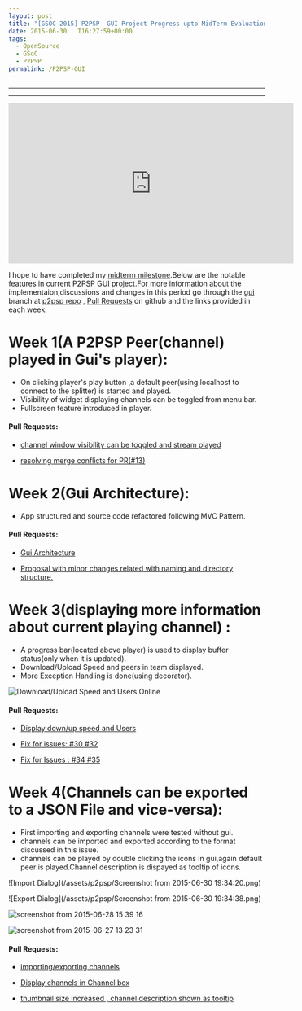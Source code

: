 ```yaml
---
layout: post
title: "[GSOC 2015] P2PSP  GUI Project Progress upto MidTerm Evaluation:"
date: 2015-06-30   T16:27:59+00:00
tags:
  - OpenSource
  - GSoC
  - P2PSP
permalink: /P2PSP-GUI
---
```

************************
************************

<iframe width="560" height="315" src="https://www.youtube.com/embed/89p-sDmKmYc" frameborder="0" allowfullscreen></iframe>

I hope to have completed my [midterm milestone](https://github.com/P2PSP/p2psp/milestones).Below are the notable features in current P2PSP GUI project.For more information about the implementaion,discussions and changes in this period  go through the [gui](https://github.com/P2PSP/p2psp/tree/gui) branch at [p2psp repo](https://github.com/P2PSP/p2psp) ,  [Pull Requests](https://github.com/P2PSP/p2psp/pulls?q=is%3Apr+author%3Amaniotrix+is%3Aclosed) on github and the links provided in each week.

<!-- excerpt -->

# Week 1(A P2PSP Peer(channel) played in Gui's player):
* On clicking player's play button  ,a default peer(using localhost to connect to the splitter) is started and played.
* Visibility of widget displaying channels can be toggled from menu bar.
* Fullscreen feature introduced in player.

#### Pull Requests:
* [channel window visibility can be toggled and stream played](https://github.com/P2PSP/p2psp/pull/13)
 
* [resolving merge conflicts for PR(#13)](https://github.com/P2PSP/p2psp/pull/17)

# Week 2(Gui Architecture):
*  App structured and source code refactored following MVC Pattern.

#### Pull Requests:
*  [Gui Architecture](https://github.com/P2PSP/p2psp/pull/24)
  
*  [Proposal with minor changes related with naming and directory structure.](https://github.com/P2PSP/p2psp/pull/25)
            
# Week 3(displaying more information about current playing channel) :
*  A progress bar(located above player) is used to display buffer status(only when it is updated).
*  Download/Upload Speed and peers in team displayed.
*  More Exception Handling is done(using decorator).

![Download/Upload Speed and Users Online](https://cloud.githubusercontent.com/assets/7295721/8102290/912f889c-103c-11e5-843b-f03ea7051c3b.png)

#### Pull Requests:
* [Display down/up speed and Users](https://github.com/P2PSP/p2psp/pull/29)
             
* [Fix for issues: #30 #32](https://github.com/P2PSP/p2psp/pull/33)

* [Fix for Issues : #34 #35](https://github.com/P2PSP/p2psp/pull/36)
             
# Week 4(Channels can be exported to a JSON File and vice-versa):
*  First importing and exporting channels were tested without gui.
*  channels can be imported and exported according to the format discussed in this issue.
*  channels can be played by double clicking the icons in gui,again default peer is played.Channel description is dispayed as tooltip of icons.

![Import Dialog](/assets/p2psp/Screenshot from 2015-06-30 19:34:20.png)

![Export Dialog](/assets/p2psp/Screenshot from 2015-06-30 19:34:38.png)

![screenshot from 2015-06-28 15 39 16](https://cloud.githubusercontent.com/assets/7295721/8395945/33809556-1dac-11e5-9700-811ff1dbba3b.png)

![screenshot from 2015-06-27 13 23 31](https://cloud.githubusercontent.com/assets/7295721/8391069/0d334f2e-1cd0-11e5-8ccd-b70208538090.png)
#### Pull Requests:
* [importing/exporting channels](https://github.com/P2PSP/p2psp/pull/42)
             
* [Display channels in Channel box](https://github.com/P2PSP/p2psp/pull/44)

* [thumbnail size increased , channel description shown as tooltip](https://github.com/P2PSP/p2psp/pull/45)
            
